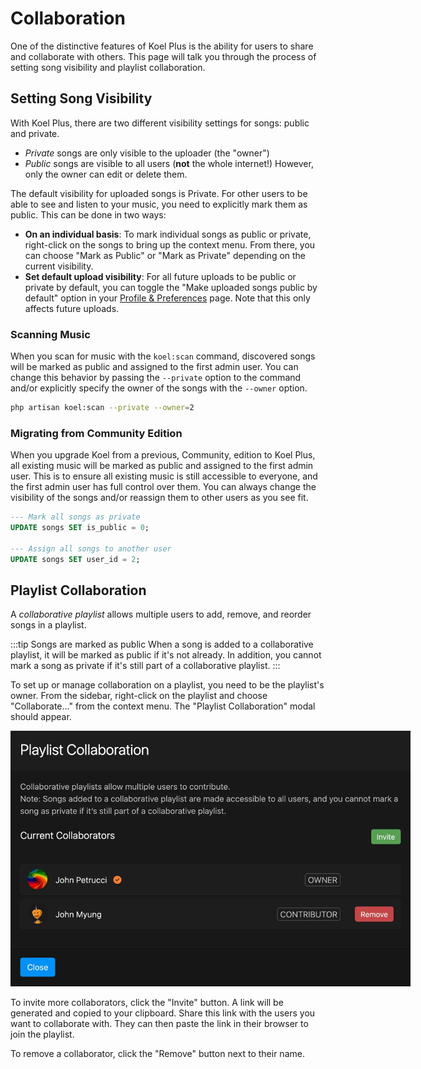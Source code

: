 # Collaboration

One of the distinctive features of Koel Plus is the ability for users to share and collaborate with others.
This page will talk you through the process of setting song visibility and playlist collaboration.

## Setting Song Visibility

With Koel Plus, there are two different visibility settings for songs: public and private.

* _Private_ songs are only visible to the uploader (the "owner")
* _Public_ songs are visible to all users (**not** the whole internet!) However, only the owner can edit or delete them.

The default visibility for uploaded songs is Private. For other users to be able to see and listen to your music, you need to explicitly mark them as public. This can be done in two ways:

- **On an individual basis**: To mark individual songs as public or private, right-click on the songs to bring up the context menu. From there, you can choose "Mark as Public" or "Mark as Private" depending on the current visibility.
- **Set default upload visibility**: For all future uploads to be public or private by default, you can toggle the "Make uploaded songs public by default" option in your [Profile & Preferences](../usage/profile-preferences#preferences) page. Note that this only affects future uploads.

### Scanning Music

When you scan for music with the `koel:scan` command, discovered songs will be marked as public and assigned to the first admin user.
You can change this behavior by passing the `--private` option to the command and/or explicitly specify the owner of the songs with the `--owner` option.

```bash
php artisan koel:scan --private --owner=2
```

### Migrating from Community Edition

When you upgrade Koel from a previous, Community, edition to Koel Plus, all existing music will be marked as public and assigned to the first admin user.
This is to ensure all existing music is still accessible to everyone, and the first admin user has full control over them.
You can always change the visibility of the songs and/or reassign them to other users as you see fit.

```sql
--- Mark all songs as private
UPDATE songs SET is_public = 0;

--- Assign all songs to another user
UPDATE songs SET user_id = 2;
```

## Playlist Collaboration

A _collaborative playlist_ allows multiple users to add, remove, and reorder songs in a playlist.

:::tip Songs are marked as public
When a song is added to a collaborative playlist, it will be marked as public if it's not already.
In addition, you cannot mark a song as private if it's still part of a collaborative playlist.
:::

To set up or manage collaboration on a playlist, you need to be the playlist's owner. From the sidebar, right-click on the playlist and choose "Collaborate…" from the context menu.
The "Playlist Collaboration" modal should appear.

<img src="../assets/img/plus/collab.webp" loading="lazy" style="max-width: 640px" alt="Collaboration modal">

To invite more collaborators, click the "Invite" button. A link will be generated and copied to your clipboard. Share this link with the users you want to collaborate with. They can then paste the link in their browser to join the playlist.

To remove a collaborator, click the "Remove" button next to their name.

